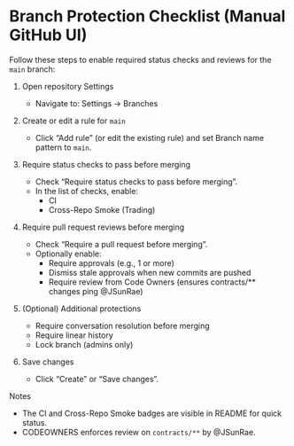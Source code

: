 # Branch Protection Checklist (Manual GitHub UI)

Follow these steps to enable required status checks and reviews for the `main` branch:

1. Open repository Settings
   - Navigate to: Settings → Branches

2. Create or edit a rule for `main`
   - Click “Add rule” (or edit the existing rule) and set Branch name pattern to `main`.

3. Require status checks to pass before merging
   - Check “Require status checks to pass before merging”.
   - In the list of checks, enable:
     - CI
     - Cross-Repo Smoke (Trading)

4. Require pull request reviews before merging
   - Check “Require a pull request before merging”.
   - Optionally enable:
     - Require approvals (e.g., 1 or more)
     - Dismiss stale approvals when new commits are pushed
     - Require review from Code Owners (ensures contracts/\*\* changes ping @JSunRae)

5. (Optional) Additional protections
   - Require conversation resolution before merging
   - Require linear history
   - Lock branch (admins only)

6. Save changes
   - Click “Create” or “Save changes”.

Notes

- The CI and Cross-Repo Smoke badges are visible in README for quick status.
- CODEOWNERS enforces review on `contracts/**` by @JSunRae.
